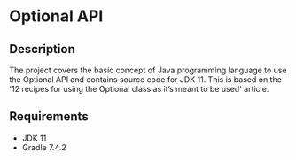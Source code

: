 # Optional API

## Description

The project covers the basic concept of Java programming language to use the Optional API and contains source code for JDK 11.
This is based on the '12 recipes for using the Optional class as it’s meant to be used' article.

## Requirements

- JDK 11
- Gradle 7.4.2